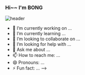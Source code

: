 ### Hi~~ I'm BONG

![header](https://capsule-render.vercel.app/api?type=cylinder&color=blue&height=300&section=header&text=Welcome%20render&fontSize=90)

- 🔭 I’m currently working on ...
- 🌱 I’m currently learning ...
- 👯 I’m looking to collaborate on ...
- 🤔 I’m looking for help with ...
- 💬 Ask me about ...
- 📫 How to reach me: ...
- 😄 Pronouns: ...
- ⚡ Fun fact: ...
-->
